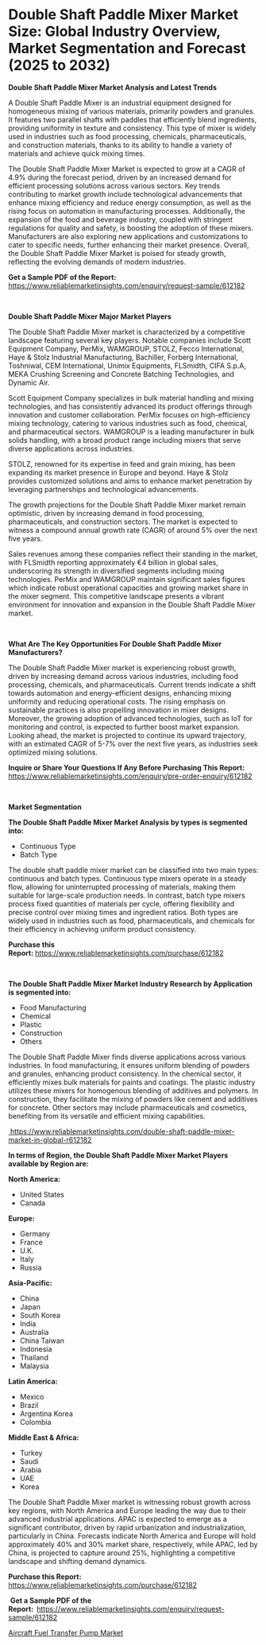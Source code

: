 <p><h1>Double Shaft Paddle Mixer Market Size: Global Industry Overview, Market Segmentation and Forecast (2025 to 2032)</h1></p><p><strong>Double Shaft Paddle Mixer Market Analysis and Latest Trends</strong></p>
<p><p>A Double Shaft Paddle Mixer is an industrial equipment designed for homogeneous mixing of various materials, primarily powders and granules. It features two parallel shafts with paddles that efficiently blend ingredients, providing uniformity in texture and consistency. This type of mixer is widely used in industries such as food processing, chemicals, pharmaceuticals, and construction materials, thanks to its ability to handle a variety of materials and achieve quick mixing times.</p><p>The Double Shaft Paddle Mixer Market is expected to grow at a CAGR of 4.9% during the forecast period, driven by an increased demand for efficient processing solutions across various sectors. Key trends contributing to market growth include technological advancements that enhance mixing efficiency and reduce energy consumption, as well as the rising focus on automation in manufacturing processes. Additionally, the expansion of the food and beverage industry, coupled with stringent regulations for quality and safety, is boosting the adoption of these mixers. Manufacturers are also exploring new applications and customizations to cater to specific needs, further enhancing their market presence. Overall, the Double Shaft Paddle Mixer Market is poised for steady growth, reflecting the evolving demands of modern industries.</p></p>
<p><strong>Get a Sample PDF of the Report:&nbsp;</strong> <a href="https://www.reliablemarketinsights.com/enquiry/request-sample/612182?utm_campaign=2252&utm_medium=2&utm_source=Github&utm_content=ia&utm_term=23032025&utm_id=double-shaft-paddle-mixer">https://www.reliablemarketinsights.com/enquiry/request-sample/612182</a></p>
<p>&nbsp;</p>
<p><strong>Double Shaft Paddle Mixer Major Market Players</strong></p>
<p><p>The Double Shaft Paddle Mixer market is characterized by a competitive landscape featuring several key players. Notable companies include Scott Equipment Company, PerMix, WAMGROUP, STOLZ, Fecco International, Haye & Stolz Industrial Manufacturing, Bachiller, Forberg International, Toshniwal, CEM International, Unimix Equipments, FLSmidth, CIFA S.p.A, MEKA Crushing Screening and Concrete Batching Technologies, and Dynamic Air. </p><p>Scott Equipment Company specializes in bulk material handling and mixing technologies, and has consistently advanced its product offerings through innovation and customer collaboration. PerMix focuses on high-efficiency mixing technology, catering to various industries such as food, chemical, and pharmaceutical sectors. WAMGROUP is a leading manufacturer in bulk solids handling, with a broad product range including mixers that serve diverse applications across industries.</p><p>STOLZ, renowned for its expertise in feed and grain mixing, has been expanding its market presence in Europe and beyond. Haye & Stolz provides customized solutions and aims to enhance market penetration by leveraging partnerships and technological advancements. </p><p>The growth projections for the Double Shaft Paddle Mixer market remain optimistic, driven by increasing demand in food processing, pharmaceuticals, and construction sectors. The market is expected to witness a compound annual growth rate (CAGR) of around 5% over the next five years.</p><p>Sales revenues among these companies reflect their standing in the market, with FLSmidth reporting approximately €4 billion in global sales, underscoring its strength in diversified segments including mixing technologies. PerMix and WAMGROUP maintain significant sales figures which indicate robust operational capacities and growing market share in the mixer segment. This competitive landscape presents a vibrant environment for innovation and expansion in the Double Shaft Paddle Mixer market.</p></p>
<p>&nbsp;</p>
<p><strong>What Are The Key Opportunities For Double Shaft Paddle Mixer Manufacturers?</strong></p>
<p><p>The Double Shaft Paddle Mixer market is experiencing robust growth, driven by increasing demand across various industries, including food processing, chemicals, and pharmaceuticals. Current trends indicate a shift towards automation and energy-efficient designs, enhancing mixing uniformity and reducing operational costs. The rising emphasis on sustainable practices is also propelling innovation in mixer designs. Moreover, the growing adoption of advanced technologies, such as IoT for monitoring and control, is expected to further boost market expansion. Looking ahead, the market is projected to continue its upward trajectory, with an estimated CAGR of 5-7% over the next five years, as industries seek optimized mixing solutions.</p></p>
<p><strong>Inquire or Share Your Questions If Any Before Purchasing This Report:</strong> <a href="https://www.reliablemarketinsights.com/enquiry/pre-order-enquiry/612182?utm_campaign=2252&utm_medium=2&utm_source=Github&utm_content=ia&utm_term=23032025&utm_id=double-shaft-paddle-mixer">https://www.reliablemarketinsights.com/enquiry/pre-order-enquiry/612182</a></p>
<p>&nbsp;</p>
<p><strong>Market Segmentation</strong></p>
<p><strong>The Double Shaft Paddle Mixer Market Analysis by types is segmented into:</strong></p>
<p><ul><li>Continuous Type</li><li>Batch Type</li></ul></p>
<p><p>The double shaft paddle mixer market can be classified into two main types: continuous and batch types. Continuous type mixers operate in a steady flow, allowing for uninterrupted processing of materials, making them suitable for large-scale production needs. In contrast, batch type mixers process fixed quantities of materials per cycle, offering flexibility and precise control over mixing times and ingredient ratios. Both types are widely used in industries such as food, pharmaceuticals, and chemicals for their efficiency in achieving uniform product consistency.</p></p>
<p><strong>Purchase this Report:&nbsp;</strong><a href="https://www.reliablemarketinsights.com/purchase/612182?utm_campaign=2252&utm_medium=2&utm_source=Github&utm_content=ia&utm_term=23032025&utm_id=double-shaft-paddle-mixer">https://www.reliablemarketinsights.com/purchase/612182</a></p>
<p>&nbsp;</p>
<p><strong>The Double Shaft Paddle Mixer Market Industry Research by Application is segmented into:</strong></p>
<p><ul><li>Food Manufacturing</li><li>Chemical</li><li>Plastic</li><li>Construction</li><li>Others</li></ul></p>
<p><p>The Double Shaft Paddle Mixer finds diverse applications across various industries. In food manufacturing, it ensures uniform blending of powders and granules, enhancing product consistency. In the chemical sector, it efficiently mixes bulk materials for paints and coatings. The plastic industry utilizes these mixers for homogenous blending of additives and polymers. In construction, they facilitate the mixing of powders like cement and additives for concrete. Other sectors may include pharmaceuticals and cosmetics, benefiting from its versatile and efficient mixing capabilities.</p></p>
<p><a href="https://www.reliablemarketinsights.com/double-shaft-paddle-mixer-market-in-global-r612182?utm_campaign=2252&utm_medium=2&utm_source=Github&utm_content=ia&utm_term=23032025&utm_id=double-shaft-paddle-mixer">&nbsp;https://www.reliablemarketinsights.com/double-shaft-paddle-mixer-market-in-global-r612182</a></p>
<p><strong>In terms of Region, the Double Shaft Paddle Mixer Market Players available by Region are:</strong></p>
<p>
    <p> <strong> North America: </strong>
        <ul>
            <li>United States</li>
            <li>Canada</li>
        </ul>
        </p> 
    <p> <strong> Europe: </strong>
        <ul>
            <li>Germany</li>
            <li>France</li>
            <li>U.K.</li>
            <li>Italy</li>
            <li>Russia</li>
        </ul>
        </p> 
    <p> <strong> Asia-Pacific: </strong>
        <ul>
            <li>China</li>
            <li>Japan</li>
            <li>South Korea</li>
            <li>India</li>
            <li>Australia</li>
            <li>China Taiwan</li>
            <li>Indonesia</li>
            <li>Thailand</li>
            <li>Malaysia</li>
        </ul>
        </p> 
    <p> <strong> Latin America: </strong>
        <ul>
            <li>Mexico</li>
            <li>Brazil</li>
            <li>Argentina Korea</li>
            <li>Colombia</li>
        </ul>
        </p> 
    <p> <strong> Middle East & Africa: </strong>
        <ul>
            <li>Turkey</li>
            <li>Saudi</li>
            <li>Arabia</li>
            <li>UAE</li>
            <li>Korea</li>
        </ul>
    </p>
    </p>
<p><p>The Double Shaft Paddle Mixer market is witnessing robust growth across key regions, with North America and Europe leading the way due to their advanced industrial applications. APAC is expected to emerge as a significant contributor, driven by rapid urbanization and industrialization, particularly in China. Forecasts indicate North America and Europe will hold approximately 40% and 30% market share, respectively, while APAC, led by China, is projected to capture around 25%, highlighting a competitive landscape and shifting demand dynamics.</p></p>
<p><strong>Purchase this Report: </strong><a href="https://www.reliablemarketinsights.com/purchase/612182?utm_campaign=2252&utm_medium=2&utm_source=Github&utm_content=ia&utm_term=23032025&utm_id=double-shaft-paddle-mixer">https://www.reliablemarketinsights.com/purchase/612182</a></p>
<p>&nbsp;<strong>Get a Sample PDF of the Report:&nbsp;&nbsp;</strong><a href="https://www.reliablemarketinsights.com/enquiry/request-sample/612182?utm_campaign=2252&utm_medium=2&utm_source=Github&utm_content=ia&utm_term=23032025&utm_id=double-shaft-paddle-mixer">https://www.reliablemarketinsights.com/enquiry/request-sample/612182</a></p>
<p><strong></strong></p>
<p><p><a href="https://github.com/DianaWilson796/Market-Research-Report-List-2/blob/main/aircraft-fuel-transfer-pump-market.md?utm_campaign=2252&utm_medium=2&utm_source=Github&utm_content=ia&utm_term=23032025&utm_id=double-shaft-paddle-mixer">Aircraft Fuel Transfer Pump Market</a></p></p>